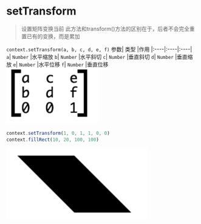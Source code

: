 # setTransform

> 设置矩阵变换当前
> 此方法和transform()方法的区别在于，后者不会完全重置已有的变换，而是累加

`context.setTransform(a, b, c, d, e, f)`
参数| 类型 |作用
|:----|:----|:----|
`a`| `Number` |水平缩放
`b`| `Number` |水平斜切
`c`| `Number` |垂直斜切
`d`| `Number` |垂直缩放
`e`| `Number` |水平位移
`f`| `Number` |垂直位移
![](./.assets/setTransform-2022-03-29-17-48-14.png)

```js
context.setTransform(1, 0, 1, 1, 0, 0)
context.fillRect(10, 20, 100, 100)
```

![](./.assets/setTransform-2022-03-29-17-50-49.png)
